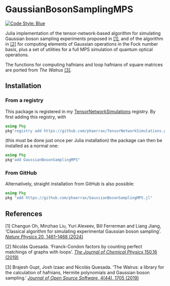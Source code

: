 # GaussianBosonSamplingMPS

[![Code Style:
Blue](https://img.shields.io/badge/code%20style-blue-4495d1.svg)](https://github.com/invenia/BlueStyle)

Julia implementation of the tensor-network-based algorithm for simulating
Gaussian boson sampling experiments proposed in [[1]](#1), and of the algorithm
in [[2]](#2) for computing elements of Gaussian operations in the Fock number
basis, plus a set of utilities for a full MPS simulation of quantum optical
operations.

The functions for computing hafnians and loop hafnians of square matrices are
ported from _The Walrus_ [[3]](#3).

## Installation

### From a registry

This package is registered in my
[TensorNetworkSimulations](https://github.com/phaerrax/TensorNetworkSimulations)
registry. By first adding this registry, with

```julia
using Pkg
pkg"registry add https://github.com/phaerrax/TensorNetworkSimulations.git"
```

(this must be done just once per Julia installation) the package can then be
installed as a normal one:

```julia
using Pkg
pkg"add GaussianBosonSamplingMPS"
```

### From GitHub

Alternatively, straight installation from GitHub is also possible:

```julia
using Pkg
pkg "add https://github.com/phaerrax/GaussianBosonSamplingMPS.jl"
```

## References

<a id="1">[1]</a>
Changun Oh, Minzhao Liu, Yuri Alexeev, Bill Ferrerman and Liang Jiang,
‘Classical algorithm for simulating experimental Gaussian boson sampling’.
[_Nature Physics_ 20, 1461–1468 (2024)](https://doi.org/10.1038/s41567-024-02535-8)

<a id="2">[2]</a>
Nicolás Quesada.
‘Franck-Condon factors by counting perfect matchings of graphs with loops’.
[_The Journal of Chemical Physics_ 150.16
(2019)](https://doi.org/10.1063/1.5086387)

<a id="3">[3]</a>
Brajesh Gupt, Josh Izaac and Nicolás Quesada.
‘The Walrus: a library for the calculation of hafnians, Hermite polynomials and
Gaussian boson sampling.’
[_Journal of Open Source Software_, 4(44), 1705
(2019)](https://joss.theoj.org/papers/10.21105/joss.01705)
